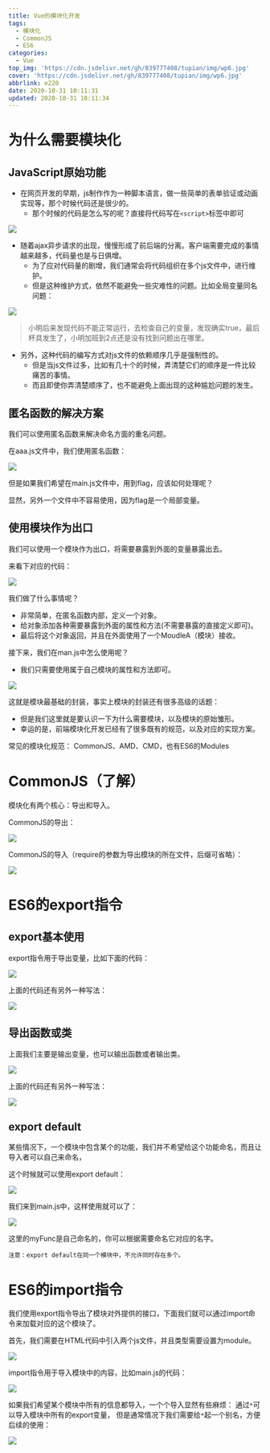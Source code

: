 ```yaml
---
title: Vue的模块化开发
tags:
  - 模块化
  - CommonJS
  - ES6
categories:
  - Vue
top_img: 'https://cdn.jsdelivr.net/gh/839777408/tupian/img/wp6.jpg'
cover: 'https://cdn.jsdelivr.net/gh/839777408/tupian/img/wp6.jpg'
abbrlink: e220
date: 2020-10-31 10:11:31
updated: 2020-10-31 10:11:34
---
```




# 为什么需要模块化

## JavaScript原始功能

- 在网页开发的早期，js制作作为一种脚本语言，做一些简单的表单验证或动画实现等，那个时候代码还是很少的。
  - 那个时候的代码是怎么写的呢？直接将代码写在`<script>`标签中即可

![](https://cdn.jsdelivr.net/gh/839777408/tupian/blog/2020103193228.png)

- 随着ajax异步请求的出现，慢慢形成了前后端的分离。客户端需要完成的事情越来越多，代码量也是与日俱增。
  - 为了应对代码量的剧增，我们通常会将代码组织在多个js文件中，进行维护。
  - 但是这种维护方式，依然不能避免一些灾难性的问题。比如全局变量同名问题：

![](https://cdn.jsdelivr.net/gh/839777408/tupian/blog/2020103192913.png)

> 小明后来发现代码不能正常运行，去检查自己的变量，发现确实true，最后杯具发生了，小明加班到2点还是没有找到问题出在哪里。

- 另外，这种代码的编写方式对js文件的依赖顺序几乎是强制性的。
  - 但是当js文件过多，比如有几十个的时候，弄清楚它们的顺序是一件比较痛苦的事情。
  - 而且即使你弄清楚顺序了，也不能避免上面出现的这种尴尬问题的发生。



## 匿名函数的解决方案

我们可以使用匿名函数来解决命名方面的重名问题。

在aaa.js文件中，我们使用匿名函数：

![](https://cdn.jsdelivr.net/gh/839777408/tupian/blog/2020103193420.png)

但是如果我们希望在main.js文件中，用到flag，应该如何处理呢？

显然，另外一个文件中不容易使用，因为flag是一个局部变量。



## 使用模块作为出口

我们可以使用一个模块作为出口，将需要暴露到外面的变量暴露出去。

来看下对应的代码：

![](https://cdn.jsdelivr.net/gh/839777408/tupian/blog/2020103194428.png)

我们做了什么事情呢？

- 非常简单，在匿名函数内部，定义一个对象。
- 给对象添加各种需要暴露到外面的属性和方法(不需要暴露的直接定义即可)。
- 最后将这个对象返回，并且在外面使用了一个MoudleA（模块）接收。

接下来，我们在man.js中怎么使用呢？

- 我们只需要使用属于自己模块的属性和方法即可。

![](https://cdn.jsdelivr.net/gh/839777408/tupian/blog/2020103194434.png)



这就是模块最基础的封装，事实上模块的封装还有很多高级的话题：

- 但是我们这里就是要认识一下为什么需要模块，以及模块的原始雏形。
- 幸运的是，前端模块化开发已经有了很多既有的规范，以及对应的实现方案。

常见的模块化规范：
CommonJS、AMD、CMD，也有ES6的Modules



# CommonJS（了解）

模块化有两个核心：导出和导入。

CommonJS的导出：

![](https://cdn.jsdelivr.net/gh/839777408/tupian/blog/2020103194828.png)

CommonJS的导入（require的参数为导出模块的所在文件，后缀可省略）：

![](https://cdn.jsdelivr.net/gh/839777408/tupian/blog/2020103194835.png)



# ES6的export指令

## export基本使用

export指令用于导出变量，比如下面的代码：

![](https://cdn.jsdelivr.net/gh/839777408/tupian/blog/2020103195120.png)

上面的代码还有另外一种写法：

![](https://cdn.jsdelivr.net/gh/839777408/tupian/blog/2020103195126.png)



## 导出函数或类

上面我们主要是输出变量，也可以输出函数或者输出类。

![](https://cdn.jsdelivr.net/gh/839777408/tupian/blog/2020103195132.png)

上面的代码还有另外一种写法：

![](https://cdn.jsdelivr.net/gh/839777408/tupian/blog/2020103195137.png)



## export default

某些情况下，一个模块中包含某个的功能，我们并不希望给这个功能命名，而且让导入者可以自己来命名，

这个时候就可以使用export default：

![](https://cdn.jsdelivr.net/gh/839777408/tupian/blog/2020103195143.png)

我们来到main.js中，这样使用就可以了：

![](https://cdn.jsdelivr.net/gh/839777408/tupian/blog/2020103195149.png)

这里的myFunc是自己命名的，你可以根据需要命名它对应的名字。

`注意：export default在同一个模块中，不允许同时存在多个。`



# ES6的import指令

我们使用export指令导出了模块对外提供的接口，下面我们就可以通过import命令来加载对应的这个模块了。

首先，我们需要在HTML代码中引入两个js文件，并且类型需要设置为module。

![](https://cdn.jsdelivr.net/gh/839777408/tupian/blog/20201031100855.png)



import指令用于导入模块中的内容，比如main.js的代码：

![](https://cdn.jsdelivr.net/gh/839777408/tupian/blog/20201031100902.png)



如果我们希望某个模块中所有的信息都导入，一个个导入显然有些麻烦：
通过`*`可以导入模块中所有的export变量，
但是通常情况下我们需要给`*`起一个别名，方便后续的使用：

![](https://cdn.jsdelivr.net/gh/839777408/tupian/blog/20201031100908.png)